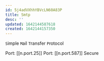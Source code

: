 ```yaml
---
id: 5j4adVXhhYBVcLN60A83P
title: Smtp
desc: ''
updated: 1642144587618
created: 1642144157350
---
```


`S`imple `M`ail `T`ransfer `P`rotocol

Port: [[n.port.25]]
Port: [[n.port.587]] Secure
